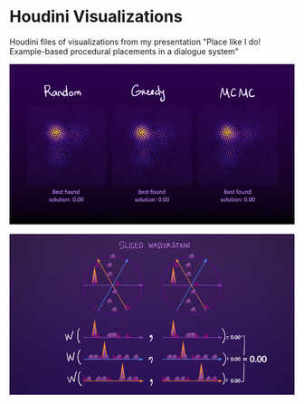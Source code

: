 # Houdini Visualizations
Houdini files of visualizations from my presentation "Place like I do! Example-based procedural placements in a dialogue system"

![](/gifs/TheThing_github_example_1.gif)

![](/gifs/TheThing_github_example_2.gif)
